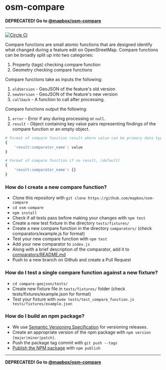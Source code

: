 # osm-compare


**DEPRECATED! Go to [@mapbox/osm-compare](https://www.npmjs.com/package/@mapbox/osm-compare)**

---

[![Circle CI](https://circleci.com/gh/mapbox/osm-compare.svg?style=svg)](https://circleci.com/gh/mapbox/osm-compare)



Compare functions are small atomic functions that are designed identify what changed during a feature edit on OpenStreetMap. Compare functions can be broadly split up into two categories:

1. Property (tags) checking compare function
2. Geometry checking compare functions

Compare functions take as inputs the following:

1. `oldVersion` - GeoJSON of the feature's old version
2. `newVersion` - GeoJSON of the feature's new version
3. `callback` - A function to call after processing.

Compare functions output the following:

1. `error` - Error if any during processing or `null`.
2. `result` - Object containing key value pairs representing findings of the compare function or an empty object.

```sh
# Format of compare function result where value can be primary data types or objects
{
    'result:comparator_name': value
}

# Format of compare function if no result, (default)
{
    'result:comparator_name': {}
}

```


### How do I create a new compare function?
* Clone this repository with `git clone https://github.com/mapbox/osm-compare`
* `cd osm-compare`
* `npm install`
* Check if all tests pass before making your changes with `npm test`
* Create a new test fixture in the directory `tests/fixtures/`
* Create a new compare function in the directory `comparators/` (check comparators/example.js for format)
* Test your new compare function with `npm test`
* Add your new comparator to `index.js`
* Along with a brief description of the comparator, add it to [comparators/README.md](https://github.com/mapbox/osm-compare/blob/master/comparators/README.md)
* Push to a new branch on Github and create a Pull Request

### How do I test a single compare function against a new fixture?
* `cd compare-geojson/tests/`
* Create new fixture file in `tests/fixtures/` folder (check tests/fixtures/example.json for format)
* Test your fixture with `node tests/test_compare_function.js tests/fixtures/example.json`


### How do I build an npm package?
- We use [Semantic Versioning Specification](http://semver.org/) for versioning releases.
- Create an appropriate version of the npm package with `npm version [major|minor|patch]`.
- Push the package tag commit with `git push --tags`
- [Publish the NPM package](https://www.npmjs.com/package/compare-geojson) with `npm publish`

---

**DEPRECATED! Go to [@mapbox/osm-compare](https://www.npmjs.com/package/@mapbox/osm-compare)**

